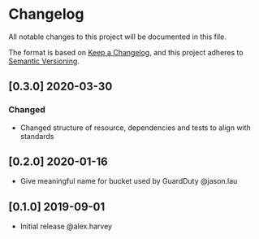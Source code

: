 # Changelog
All notable changes to this project will be documented in this file.

The format is based on [Keep a Changelog](https://keepachangelog.com/en/1.0.0/),
and this project adheres to [Semantic Versioning](https://semver.org/spec/v2.0.0.html).

## [0.3.0] 2020-03-30
### Changed
- Changed structure of resource, dependencies and tests to align with standards

## [0.2.0] 2020-01-16
- Give meaningful name for bucket used by GuardDuty @jason.lau

## [0.1.0] 2019-09-01
- Initial release @alex.harvey
